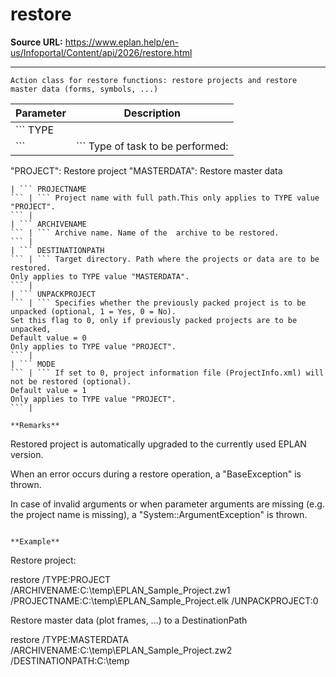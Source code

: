 # restore

**Source URL:** https://www.eplan.help/en-us/Infoportal/Content/api/2026/restore.html

---

```
Action class for restore functions: restore projects and restore master data (forms, symbols, ...)
```

  

| Parameter | Description |
| --- | --- |
| ``` TYPE ``` | ``` Type of task to be performed: "PROJECT": Restore project "MASTERDATA": Restore master data ``` |
| ``` PROJECTNAME ``` | ``` Project name with full path.This only applies to TYPE value "PROJECT". ``` |
| ``` ARCHIVENAME ``` | ``` Archive name. Name of the  archive to be restored. ``` |
| ``` DESTINATIONPATH ``` | ``` Target directory. Path where the projects or data are to be restored. Only applies to TYPE value "MASTERDATA". ``` |
| ``` UNPACKPROJECT ``` | ``` Specifies whether the previously packed project is to be unpacked (optional, 1 = Yes, 0 = No).  Set this flag to 0, only if previously packed projects are to be unpacked, Default value = 0 Only applies to TYPE value "PROJECT". ``` |
| ``` MODE ``` | ``` If set to 0, project information file (ProjectInfo.xml) will not be restored (optional). Default value = 1 Only applies to TYPE value "PROJECT". ``` |

**Remarks**

```
Restored project is automatically upgraded to the currently used EPLAN version.
When an error occurs during a restore operation, a "BaseException" is thrown.
In case of invalid arguments or when parameter arguments are missing (e.g. the project name is missing), a "System::ArgumentException" is thrown.
```

**Example**

```
Restore project:

restore /TYPE:PROJECT /ARCHIVENAME:C:\temp\EPLAN_Sample_Project.zw1 /PROJECTNAME:C:\temp\EPLAN_Sample_Project.elk /UNPACKPROJECT:0


Restore master data (plot frames, ...) to a DestinationPath

restore /TYPE:MASTERDATA /ARCHIVENAME:C:\temp\EPLAN_Sample_Project.zw2 /DESTINATIONPATH:C:\temp
```